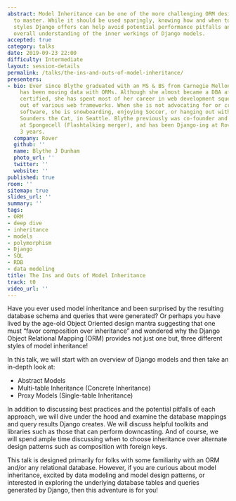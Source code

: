 ```yaml
---
abstract: Model Inheritance can be one of the more challenging ORM design patterns
  to master. While it should be used sparingly, knowing how and when to use the 3
  styles Django offers can help avoid potential performance pitfalls and enhance one's
  overall understanding of the inner workings of Django models.
accepted: true
category: talks
date: 2019-09-23 22:00
difficulty: Intermediate
layout: session-details
permalink: /talks/the-ins-and-outs-of-model-inheritance/
presenters:
- bio: Ever since Blythe graduated with an MS & BS from Carnegie Mellon in 2000, she
    has been moving data with ORMs. Although she almost became a DBA after becoming
    certified, she has spent most of her career in web development squeezing performance
    out of various web frameworks. When she is not advocating for or creating maintainable
    software, she is snowboarding, enjoying Soccer, or hanging out with her best friend,
    Sounders the Cat, in Seattle. Blythe previously was co-founder and principal architect
    at Spongecell (Flashtalking merger), and has been Django-ing at Rover.com for
    3 years.
  company: Rover
  github: ''
  name: Blythe J Dunham
  photo_url: ''
  twitter: ''
  website: ''
published: true
room: ''
sitemap: true
slides_url: ''
summary: ''
tags:
- ORM
- deep dive
- inheritance
- models
- polymorphism
- Django
- SQL
- RDB
- data modeling
title: The Ins and Outs of Model Inheritance
track: t0
video_url: ''
---
```


Have you ever used model inheritance and been surprised by the resulting database schema and queries that were generated? Or perhaps you have lived by the age-old Object Oriented design mantra suggesting that one must “favor composition over inheritance” and wondered why the Django Object Relational Mapping (ORM) provides not just one but, three different styles of model inheritance!

In this talk, we will start with an overview of Django models and then take an in-depth look at:

* Abstract Models
* Multi-table Inheritance (Concrete Inheritance)
* Proxy Models (Single-table Inheritance)

In addition to discussing best practices and the potential pitfalls of each approach, we will dive under the hood and examine the database mappings and query results Django creates. We will discuss helpful toolkits and libraries such as those that can perform downcasting. And of course, we will spend ample time discussing when to choose inheritance over alternate design patterns such as composition with foreign keys.

This talk is designed primarily for folks with some familiarity with an ORM and/or any relational database. However, if you are curious about model inheritance, excited by data modeling and model design patterns,  or interested in exploring the underlying database tables and queries generated by Django, then this adventure is for you!